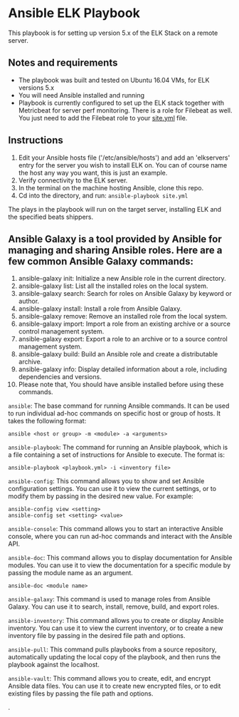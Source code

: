 # Ansible ELK Playbook
 
This playbook is for setting up version 5.x of the ELK Stack on a remote server. 

## Notes and requirements

 - The playbook was built and tested on Ubuntu 16.04 VMs, for ELK versions 5.x 
 - You will need Ansible installed and running
 - Playbook is currently configured to set up the ELK stack together with Metricbeat for server perf monitoring. There is a role for Filebeat as well. You just need to add the Filebeat role to your [site.yml] file.
 
 ## Instructions
 
 1. Edit your Ansible hosts file ('/etc/ansible/hosts') and add an 'elkservers' entry for the server you wish to install ELK on. You can of course name the host any way you want, this is just an example. 
 2. Verify connectivity to the ELK server.
 3. In the terminal on the machine hosting Ansible, clone this repo.
 4. Cd into the directory, and run:
 `ansible-playbook site.yml`
 
 The plays in the playbook will run on the target server, installing ELK and the specified beats shippers. 
 
[site.yml]: https://github.com/DanielBerman/ansible-elk-playbook/blob/master/site.yml


## Ansible Galaxy is a tool provided by Ansible for managing and sharing Ansible roles. Here are a few common Ansible Galaxy commands:

1. ansible-galaxy init: Initialize a new Ansible role in the current directory.
2. ansible-galaxy list: List all the installed roles on the local system.
3. ansible-galaxy search: Search for roles on Ansible Galaxy by keyword or author.
4. ansible-galaxy install: Install a role from Ansible Galaxy.
5. ansible-galaxy remove: Remove an installed role from the local system.
6. ansible-galaxy import: Import a role from an existing archive or a source control management system.
7. ansible-galaxy export: Export a role to an archive or to a source control management system.
8. ansible-galaxy build: Build an Ansible role and create a distributable archive.
9. ansible-galaxy info: Display detailed information about a role, including dependencies and versions.
10. Please note that, You should have ansible installed before using these commands.







`ansible`: The base command for running Ansible commands. It can be used to run individual ad-hoc commands on specific host or group of hosts. It takes the following format:

```
ansible <host or group> -m <module> -a <arguments>
```
`ansible-playbook`: The command for running an Ansible playbook, which is a file containing a set of instructions for Ansible to execute. The format is:

```
ansible-playbook <playbook.yml> -i <inventory file>
```
`ansible-config`: This command allows you to show and set Ansible configuration settings. You can use it to view the current settings, or to modify them by passing in the desired new value. For example:

```
ansible-config view <setting>
ansible-config set <setting> <value>
```
`ansible-console`: This command allows you to start an interactive Ansible console, where you can run ad-hoc commands and interact with the Ansible API.

`ansible-doc`: This command allows you to display documentation for Ansible modules. You can use it to view the documentation for a specific module by passing the module name as an argument.

```
ansible-doc <module name>
```
`ansible-galaxy`: This command is used to manage roles from Ansible Galaxy. You can use it to search, install, remove, build, and export roles.

`ansible-inventory`: This command allows you to create or display Ansible inventory. You can use it to view the current inventory, or to create a new inventory file by passing in the desired file path and options.

`ansible-pull`: This command pulls playbooks from a source repository, automatically updating the local copy of the playbook, and then runs the playbook against the localhost.

`ansible-vault`: This command allows you to create, edit, and encrypt Ansible data files. You can use it to create new encrypted files, or to edit existing files by passing the file path and options.

.


